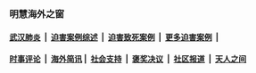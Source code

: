 
### 明慧海外之窗

####  [武汉肺炎](indexes/365.md?t=05181201) &nbsp;|&nbsp;  [迫害案例综述](indexes/328.md?t=05181201) &nbsp;|&nbsp; [迫害致死案例](indexes/277.md?t=05181201)  &nbsp;|&nbsp; [更多迫害案例](indexes/81.md?t=05181201)  &nbsp;|&nbsp; 
####  [时事评论](indexes/19.md?t=05181201) &nbsp;|&nbsp; [海外简讯](indexes/245.md?t=05181201)&nbsp;|&nbsp;  [社会支持](indexes/140.md?t=05181201) &nbsp;|&nbsp; [褒奖决议](indexes/282.md?t=05181201) &nbsp;|&nbsp; [社区报道](indexes/91.md?t=05181201)  &nbsp;|&nbsp; [天人之间](indexes/78.md?t=05181201) 

